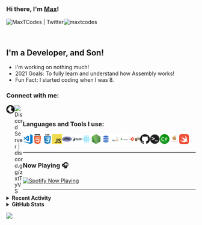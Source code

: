 ### Hi there, I'm [Max][website]!
[<img align="left" alt="MaxTCodes | Twitter" src="https://img.shields.io/badge/twitter-%231DA1F2.svg?&style=for-the-badge&logo=twitter&logoColor=white" />][twitter]
<p align="left"> <img src="https://komarev.com/ghpvc/?username=maxTCodes&style=flat-square" alt="maxtcodes" /> </p>
 <br>

## I'm a Developer, and Son!
- I'm working on nothing much!
- 2021 Goals: To fully learn and understand how Assembly works!
- Fun Fact: I started coding when I was 8.

### Connect with me:

[<img align="left" alt="maxthakur.com" width="22px" src="https://raw.githubusercontent.com/iconic/open-iconic/master/svg/globe.svg" />][website]
[<img align="left" alt="Discord Server | discord.gg/zxtTyVS" width="22px" src="https://cdn.jsdelivr.net/npm/simple-icons@3.4.1/icons/discord.svg" />][discord]

<br>

### Languages and Tools I use:
<img align="left" alt="Visual Studio Code" width="26px" src="https://raw.githubusercontent.com/github/explore/80688e429a7d4ef2fca1e82350fe8e3517d3494d/topics/visual-studio-code/visual-studio-code.png" />
<img align="left" alt="HTML5" width="26px" src="https://raw.githubusercontent.com/github/explore/80688e429a7d4ef2fca1e82350fe8e3517d3494d/topics/html/html.png" />
<img align="left" alt="CSS3" width="26px" src="https://raw.githubusercontent.com/github/explore/80688e429a7d4ef2fca1e82350fe8e3517d3494d/topics/css/css.png" />
<img align="left" alt="JavaScript" width="26px" src="https://raw.githubusercontent.com/github/explore/80688e429a7d4ef2fca1e82350fe8e3517d3494d/topics/javascript/javascript.png" />
<img align="left" alt="PHP" width ="26px" src="https://raw.githubusercontent.com/github/explore/80688e429a7d4ef2fca1e82350fe8e3517d3494d/topics/php/php.png" />
<img align="left" alt="Bash" width ="26px" src="https://raw.githubusercontent.com/github/explore/80688e429a7d4ef2fca1e82350fe8e3517d3494d/topics/bash/bash.png" />
<img align="left" alt="React" width="26px" src="https://raw.githubusercontent.com/github/explore/80688e429a7d4ef2fca1e82350fe8e3517d3494d/topics/react/react.png" />
<img align="left" alt="Node.js" width="26px" src="https://raw.githubusercontent.com/github/explore/80688e429a7d4ef2fca1e82350fe8e3517d3494d/topics/nodejs/nodejs.png" />
<img align="left" alt="SQL" width="26px" src="https://raw.githubusercontent.com/github/explore/80688e429a7d4ef2fca1e82350fe8e3517d3494d/topics/sql/sql.png" />
<img align="left" alt="MySQL" width="26px" src="https://raw.githubusercontent.com/github/explore/80688e429a7d4ef2fca1e82350fe8e3517d3494d/topics/mysql/mysql.png" />
<img align="left" alt="MongoDB" width="26px" src="https://raw.githubusercontent.com/github/explore/80688e429a7d4ef2fca1e82350fe8e3517d3494d/topics/mongodb/mongodb.png" />
<img align="left" alt="Git" width="26px" src="https://raw.githubusercontent.com/github/explore/80688e429a7d4ef2fca1e82350fe8e3517d3494d/topics/git/git.png" />
<img align="left" alt="GitHub" width="26px" src="https://raw.githubusercontent.com/github/explore/78df643247d429f6cc873026c0622819ad797942/topics/github/github.png" />
<img align="left" alt="HTML5" width="26px" src="https://raw.githubusercontent.com/github/explore/80688e429a7d4ef2fca1e82350fe8e3517d3494d/topics/terminal/terminal.png" />
<img align="left" alt="C#" width="26px" src="https://raw.githubusercontent.com/github/explore/80688e429a7d4ef2fca1e82350fe8e3517d3494d/topics/csharp/csharp.png" />
<img align="left" alt="Objective-C" width="26px" src="https://raw.githubusercontent.com/github/explore/80688e429a7d4ef2fca1e82350fe8e3517d3494d/topics/objective-c/objective-c.png" />
<img align="left" alt="Swift" width="26px" src="https://raw.githubusercontent.com/github/explore/80688e429a7d4ef2fca1e82350fe8e3517d3494d/topics/swift/swift.png" />



<br>
<br>

---

### Now Playing :headphones:
[<img src="https://novatorem-git-master.maxthakur.vercel.app/api/spotify-playing" alt="Spotify Now Playing" />][spotify]

---

<details>
 <summary> <strong>Recent Activity</strong> </summary>

<!--START_SECTION:activity-->
1. 🗣 Commented on [#7](https://github.com/vlobb/World-BEST-DDOS-Discord-BOT/issues/7) in [vlobb/World-BEST-DDOS-Discord-BOT](https://github.com/vlobb/World-BEST-DDOS-Discord-BOT)
2. 🗣 Commented on [#6](https://github.com/vlobb/Alterative-system-/issues/6) in [vlobb/Alterative-system-](https://github.com/vlobb/Alterative-system-)
3. 💪 Opened PR [#6](https://github.com/vlobb/Alterative-system-/pull/6) in [vlobb/Alterative-system-](https://github.com/vlobb/Alterative-system-)
4. 💪 Opened PR [#7](https://github.com/vlobb/World-BEST-DDOS-Discord-BOT/pull/7) in [vlobb/World-BEST-DDOS-Discord-BOT](https://github.com/vlobb/World-BEST-DDOS-Discord-BOT)
5. 🗣 Commented on [#2](https://github.com/vlobb/World-BEST-DDOS-Discord-BOT/issues/2) in [vlobb/World-BEST-DDOS-Discord-BOT](https://github.com/vlobb/World-BEST-DDOS-Discord-BOT)
<!--END_SECTION:activity-->

</details>
<details>
<summary> <strong>GitHub Stats</strong> </summary>

<a href="https://github.com/anuraghazra/github-readme-stats">
  <img align="center" src="https://github-readme-stats.vercel.app/api?username=MaxTCodes&show_icons=true&count_private=true&theme=bear" alt="Max's github stats" />
</a><br><br>
<a href="https://github.com/anuraghazra/github-readme-stats">
  <img align="center" style="margin-left: 45px;" src="https://github-readme-stats.vercel.app/api/top-langs/?username=MaxTCodes&layout=compact&theme=bear" />
</a>

</details>

[website]: https://maxthakur.com
[twitter]: https://twitter.com/MaxTCodes
[discord]: https://discord.gg/JhGXwFVdsM
[spotify]: https://open.spotify.com/user/thedj12345678?si=qQXHf6CYSsCZohuN-pqzlw
![](https://hit.yhype.me/github/profile?user_id=25856189)
